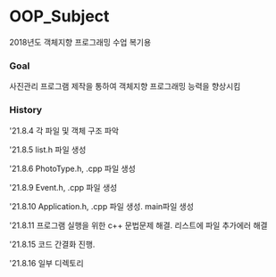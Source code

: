 # OOP_Subject
2018년도 객체지향 프로그래밍 수업 복기용

### Goal
사진관리 프로그램 제작을 통하여 객체지향 프로그래밍 능력을 향상시킴

### History

'21.8.4  각 파일 및 객체 구조 파악

'21.8.5  list.h 파일 생성

'21.8.6  PhotoType.h, .cpp 파일 생성

'21.8.9  Event.h, .cpp 파일 생성

'21.8.10  Application.h, .cpp 파일 생성. main파일 생성

'21.8.11  프로그램 실행을 위한 c++ 문법문제 해결. 리스트에 파일 추가에러 해결

'21.8.15  코드 간결화 진행.

'21.8.16  일부 디렉토리 
